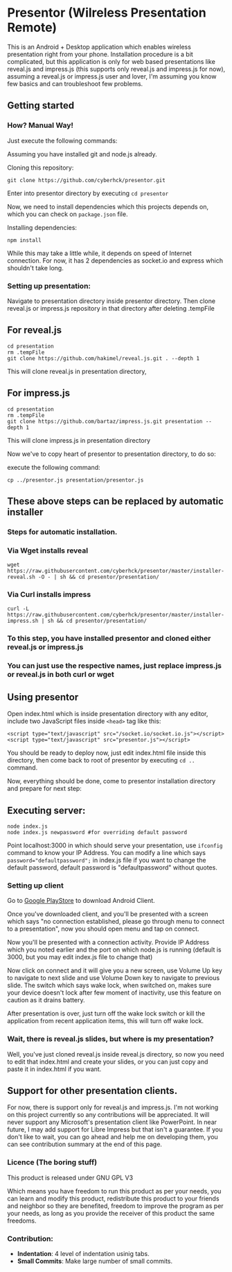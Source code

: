 # Presentor (Wilreless Presentation Remote)

This is an Android + Desktop application which enables wireless presentation right from your phone. Installation procedure is a bit 
complicated, but this application is only for web based presentations like reveal.js and impress.js (this supports only reveal.js and impress.js for now), 
assuming a reveal.js or impress.js user and lover, I'm assuming you know few basics and can troubleshoot few problems.

## Getting started

### How? Manual Way!

Just execute the following commands:

Assuming you have installed git and node.js already.

Cloning this repository:
```
git clone https://github.com/cyberhck/presentor.git
```
Enter into presentor directory by executing ```cd presentor```

Now, we need to install dependencies which this projects depends on, which you can check on ```package.json``` file.

Installing dependencies:
```
npm install
```
While this may take a little while, it depends on speed of Internet connection. For now, it has 2 dependencies as socket.io and express which 
shouldn't take long.

### Setting up presentation:
Navigate to presentation directory inside presentor directory. Then clone reveal.js or impress.js repository in that directory after deleting .tempFile

## For reveal.js
```
cd presentation
rm .tempFile
git clone https://github.com/hakimel/reveal.js.git . --depth 1
```

This will clone reveal.js in presentation directory,

## For impress.js
```
cd presentation
rm .tempFile
git clone https://github.com/bartaz/impress.js.git presentation --depth 1
```
This will clone impress.js in presentation directory

Now we've to copy heart of presentor to presentation directory, to do so:

execute the following command:
```
cp ../presentor.js presentation/presentor.js
```

## These above steps can be replaced by automatic installer
### Steps for automatic installation.
### Via Wget installs reveal
```
wget https://raw.githubusercontent.com/cyberhck/presentor/master/installer-reveal.sh -O - | sh && cd presentor/presentation/
```
### Via Curl installs impress
```
curl -L https://raw.githubusercontent.com/cyberhck/presentor/master/installer-impress.sh | sh && cd presentor/presentation/
```
### To this step, you have installed presentor and cloned either reveal.js or impress.js

### You can just use the respective names, just replace impress.js or reveal.js in both curl or wget

## Using presentor

Open index.html which is inside presentation directory with any editor, include two JavaScript files inside ```<head>``` 
tag like this:
```
<script type="text/javascript" src="/socket.io/socket.io.js"></script>
<script type="text/javascript" src="presentor.js"></script>
```


You should be ready to deploy now, just edit index.html file inside this directory, then come back to root of presentor by executing ```cd ..``` command.

Now, everything should be done, come to presentor installation directory and prepare for next step:

## Executing server:
```
node index.js
node index.js newpassword #for overriding default password
```


Point localhost:3000 in which should serve your presentation, use ```ifconfig``` command to know your IP Address. You can modify a line which 
says ```password="defaultpassword";``` in index.js file if you want to change the default password, default password is "defaultpassword" 
without quotes.

### Setting up client
Go to [Google PlayStore](https://play.google.com/store/apps/details?id=com.fossdevs.presentor) to download Android Client.

Once you've downloaded client, and you'll be presented with a screen which says "no connection established, please go through menu to connect 
to a presentation", now you should open menu and tap on connect.

Now you'll be presented with a connection activity. Provide IP Address which you noted earlier and the port on which node.js is running 
(default is 3000, but you may edit index.js file to change that)

Now click on connect and it will give you a new screen, use Volume Up key to navigate to next slide and use Volume Down key to navigate to 
previous slide. The switch which says wake lock, when switched on, makes sure your device doesn't lock after few moment of inactivity, use this 
feature on caution as it drains battery.

After presentation is over, just turn off the wake lock switch or kill the application from recent application items, this will turn off wake 
lock.

### Wait, there is reveal.js slides, but where is my presentation?
Well, you've just cloned reveal.js inside reveal.js directory, so now you need to edit that index.html and create your slides, or you can just copy and paste it in index.html if you want.

## Support for other presentation clients.
For now, there is support only for reveal.js and impress.js. I'm not working on this project currently so any contributions will be appreciated. It will never support any Microsoft's presentation client like 
PowerPoint. In near future, I may add support for Libre Impress but that isn't a guarantee. If you don't like to wait, you can go ahead and help me on developing them, you can see contribution summary at the end of this page.

### Licence (The boring stuff)
This product is released under GNU GPL V3

Which means you have freedom to run this product as per your needs, you can learn and modify this product, redistribute this product to your 
friends and neighbor so they are benefited, freedom to improve the program as per your needs, as long as you provide the receiver of this 
product the same freedoms.

### Contribution:

- **Indentation**: 4 level of indentation usinig tabs.
- **Small Commits**: Make large number of small commits.